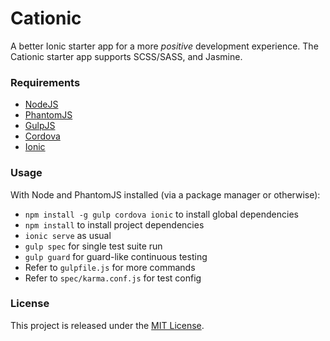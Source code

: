 # Cationic

A better Ionic starter app for a more *positive* development experience. The Cationic starter app supports SCSS/SASS, and Jasmine.

### Requirements

- [NodeJS](https://nodejs.org/)
- [PhantomJS](http://phantomjs.org/)
- [GulpJS](http://gulpjs.com/)
- [Cordova](https://cordova.apache.org/)
- [Ionic](http://ionicframework.com/)

### Usage

With Node and PhantomJS installed (via a package manager or otherwise):

- `npm install -g gulp cordova ionic` to install global dependencies
- `npm install` to install project dependencies
- `ionic serve` as usual
- `gulp spec` for single test suite run
- `gulp guard` for guard-like continuous testing
- Refer to `gulpfile.js` for more commands
- Refer to `spec/karma.conf.js` for test config

### License

This project is released under the [MIT License](http://opensource.org/licenses/MIT).
